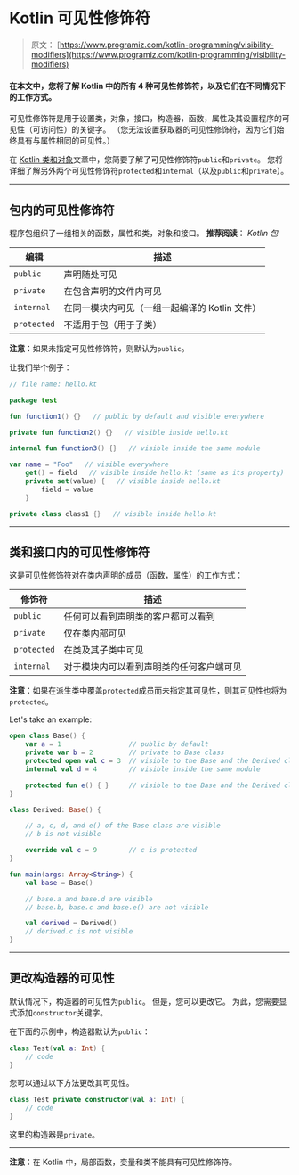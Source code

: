 # Kotlin 可见性修饰符

> 原文： [https://www.programiz.com/kotlin-programming/visibility-modifiers](https://www.programiz.com/kotlin-programming/visibility-modifiers)

#### 在本文中，您将了解 Kotlin 中的所有 4 种可见性修饰符，以及它们在不同情况下的工作方式。

可见性修饰符是用于设置类，对象，接口，构造器，函数，属性及其设置程序的可见性（可访问性）的关键字。 （您无法设置获取器的可见性修饰符，因为它们始终具有与属性相同的可见性。）

在 [Kotlin 类和对象](/kotlin-programming/class-objects "Kotlin Class and Objects")文章中，您简要了解了可见性修饰符`public`和`private`。 您将详细了解另外两个可见性修饰符`protected`和`internal`（以及`public`和`private`）。

* * *

## 包内的可见性修饰符

程序包组织了一组相关的函数，属性和类，对象和接口。 **推荐阅读**： *Kotlin 包*

| 编辑 | 描述 |
| --- | --- |
| `public` | 声明随处可见 |
| `private` | 在包含声明的文件内可见 |
| `internal` | 在同一模块内可见（一组一起编译的 Kotlin 文件） |
| `protected` | 不适用于包（用于子类） |

**注意**：如果未指定可见性修饰符，则默认为`public`。

让我们举个例子：

```kt
// file name: hello.kt

package test

fun function1() {}   // public by default and visible everywhere

private fun function2() {}   // visible inside hello.kt

internal fun function3() {}   // visible inside the same module

var name = "Foo"   // visible everywhere
    get() = field   // visible inside hello.kt (same as its property)
    private set(value) {   // visible inside hello.kt
        field = value
    }

private class class1 {}   // visible inside hello.kt
```

* * *

## 类和接口内的可见性修饰符

这是可见性修饰符对在类内声明的成员（函数，属性）的工作方式：

| 修饰符 | 描述 |
| --- | --- |
| `public` | 任何可以看到声明类的客户都可以看到 |
| `private` | 仅在类内部可见 |
| `protected` | 在类及其子类中可见 |
| `internal` | 对于模块内可以看到声明类的任何客户端可见 |

**注意**：如果在派生类中覆盖`protected`成员而未指定其可见性，则其可见性也将为`protected`。

Let's take an example:

```kt
open class Base() {
    var a = 1                 // public by default
    private var b = 2         // private to Base class
    protected open val c = 3  // visible to the Base and the Derived class
    internal val d = 4        // visible inside the same module

    protected fun e() { }     // visible to the Base and the Derived class
}

class Derived: Base() {

    // a, c, d, and e() of the Base class are visible
    // b is not visible

    override val c = 9        // c is protected
}

fun main(args: Array<String>) {
    val base = Base()

    // base.a and base.d are visible
    // base.b, base.c and base.e() are not visible

    val derived = Derived()
    // derived.c is not visible
}

```

* * *

## 更改构造器的可见性

默认情况下，构造器的可见性为`public`。 但是，您可以更改它。 为此，您需要显式添加`constructor`关键字。

在下面的示例中，构造器默认为`public`：

```kt
class Test(val a: Int) {
    // code
}

```

您可以通过以下方法更改其可见性。

```kt
class Test private constructor(val a: Int) {
    // code
}
```

这里的构造器是`private`。

* * *

**注意**：在 Kotlin 中，局部函数，变量和类不能具有可见性修饰符。